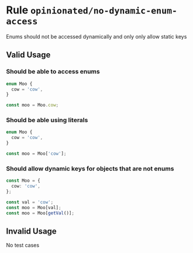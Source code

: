 # Rule `opinionated/no-dynamic-enum-access`

Enums should not be accessed dynamically and only only allow static keys

## Valid Usage

### Should be able to access enums

```ts
enum Moo {
  cow = 'cow',
}

const moo = Moo.cow;
```

### Should be able using literals

```ts
enum Moo {
  cow = 'cow',
}

const moo = Moo['cow'];
```

### Should allow dynamic keys for objects that are not enums

```ts
const Moo = {
  cow: 'cow',
};

const val = 'cow';
const moo = Moo[val];
const moo = Moo[getVal()];
```

## Invalid Usage

No test cases
